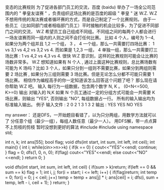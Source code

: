 变态的比赛规则 
为了促进各部门员工的交流，百度 (baidu) 举办了一场全公司范围内的 " 拳皇友谊赛 " ，负责组织这场比赛的是百度的超级 " 拳皇 " 迷 W.Z. W.Z 不想用传统的淘汰赛或者循环赛的方式，而是自己制定了一个比赛规则。 
由于一些员工（比如同部门或者相临部门员工）平时接触的机会比较多，为了促进不同部门之间的交流， W.Z 希望员工自己组成不同组。不同组之间的每两个人都会进行一场友谊赛而同一组内的人则之间不会打任何比赛。 
比如 4 个人，编号为 1--4, 如果分为两个组并且 1,2 一个组， 3 ， 4 一个组，那么一共需要打四场比赛： 1 vs 3,1 vs 4,2 vs 3,2 vs 4. 而如果是 1,2,3 一组， 4 单独一组，那么一共需要打三场比赛 : 1 vs 4,2 vs 4,3 vs 4. 
很快 W.Z 意识到，这样的比赛规则可能会让比赛的场数非常多。 W.Z 想知道如果有 N 个人 , 通过上面这种比赛规则，总比赛场数有可能为 K 场吗？比如 3 个人，如果只分到一组则不需要比赛，如果分到两组则需要 2 场比赛 , 如果分为三组则需要 3 场比赛。但是无论怎么分都不可能只需要 1 场比赛。 
相信作为编程高手的你一定知道该怎么回答这个问题了吧？ 那么现在请你帮助 W.Z 吧。 
输入 
每行为一组数据，包含两个数字 N, K 。 (0<N<=500, K>=0) 
输出 
对输入的 N,K 如果 N 个员工通过一定的分组方式可能会一共需要 K 场比赛，则输出 "YES", 否则输出 "NO", 每组数据占一行。 
所有的输入输出均为标准输入输出。 
例子 
输入文件 : 
2 0 
2 1 
3 1 
3 2 
输出 : 
YES 
YES 
NO 
YES 

my answer：
还是DFS，一开始题目看错了，以为只分两组，用数学方法就可以了
分任意个组（最少一组），每组人数任意（最少一人）。
用DFS解，带一点点算不上剪枝的剪枝
暂时没想到更好的算法
#include <iostream>
#include <cmath>
using namespace std;

int n, k;
int ans[55];
bool flag;
void dfs(int start, int sum, int left, int ceil);
int main()
{
	int i;
	while(cin>>n>>k)
	{
		if(k == 0)
		{
			cout<<"YES"<<endl;
			continue;
		}
		flag = 0;
		dfs(1, 0, n, 0);
		if(flag)
			cout<<"YES"<<endl;
		else
			cout<<"NO"<<endl;
	}
	return 0;
}

void dfs(int start, int sum, int left, int ceil)
{
	if(sum > k)return;
	if(left == 0 && sum == k)
		flag = 1;
	int i, j;
	for(i = start; i <= left; i++)
	{
		if(flag)return;
		int temp = 0;
		for(j = 0; j < ceil; j++)
			temp = temp + ans[j] * i;
		ans[ceil]  = i;
		dfs(i, sum + temp, left - i, ceil + 1);
	}
	return;
}


